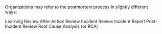 Organizations may refer to the postmortem process in slightly different ways:

Learning Review
After-Action Review
Incident Review
Incident Report
Post-Incident Review
Root Cause Analysis (or RCA)
